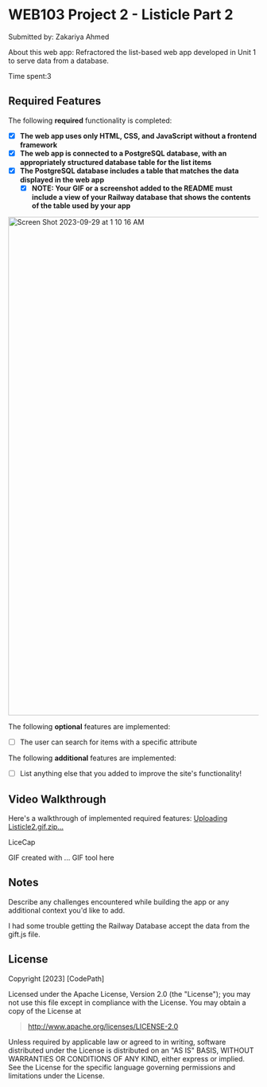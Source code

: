 # WEB103 Project 2 - Listicle Part 2

Submitted by: Zakariya Ahmed

About this web app: Refractored the list-based web app developed in Unit 1 to serve data from a database.

Time spent:3

## Required Features

The following **required** functionality is completed:

<!-- Make sure to check off completed functionality below -->
- [x] **The web app uses only HTML, CSS, and JavaScript without a frontend framework**
- [x] **The web app is connected to a PostgreSQL database, with an appropriately structured database table for the list items**
- [x] **The PostgreSQL database includes a table that matches the data displayed in the web app**
  - [x] **NOTE: Your GIF or a screenshot added to the README must include a view of your Railway database that shows the contents of the table used by your app**
<img width="1001" alt="Screen Shot 2023-09-29 at 1 10 16 AM" src="https://github.com/Zakariya-1221/Listicle-2/assets/78823493/45c7da26-6a09-4f4f-87ff-20b8f39cf6ec">

The following **optional** features are implemented:

- [ ] The user can search for items with a specific attribute

The following **additional** features are implemented:

- [ ] List anything else that you added to improve the site's functionality!

## Video Walkthrough

Here's a walkthrough of implemented required features:
[Uploading Listicle2.gif.zip…]()

<!-- Replace this with whatever GIF tool you used! --> LiceCap
GIF created with ...  GIF tool here
<!-- Recommended tools:
[Kap](https://getkap.co/) for macOS
[ScreenToGif](https://www.screentogif.com/) for Windows
[peek](https://github.com/phw/peek) for Linux. -->

## Notes

Describe any challenges encountered while building the app or any additional context you'd like to add.

I had some trouble getting the Railway Database accept the data from the gift.js file.

## License

Copyright [2023] [CodePath]

Licensed under the Apache License, Version 2.0 (the "License"); you may not use this file except in compliance with the License. You may obtain a copy of the License at

> http://www.apache.org/licenses/LICENSE-2.0

Unless required by applicable law or agreed to in writing, software distributed under the License is distributed on an "AS IS" BASIS, WITHOUT WARRANTIES OR CONDITIONS OF ANY KIND, either express or implied. See the License for the specific language governing permissions and limitations under the License.
